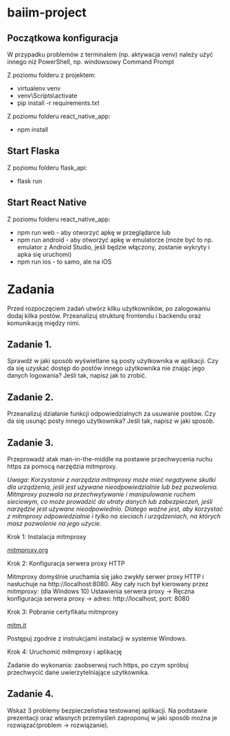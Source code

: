 # baiim-project
## Początkowa konfiguracja
W przypadku problemów z terminalem (np. aktywacja venv) należy użyć innego niż PowerShell, np. windowsowy Command Prompt

Z poziomu folderu z projektem:
- virtualenv venv
- venv\Scripts\activate
- pip install -r requirements.txt

Z poziomu folderu react_native_app:
- npm install

## Start Flaska
Z poziomu folderu flask_api:
- flask run

## Start React Native
Z poziomu folderu react_native_app:
- npm run web - aby otworzyć apkę w przeglądarce lub
- npm run android - aby otworzyć apkę w emulatorze (może być to np. emulator z Android Studio, jeśli będzie włączony, zostanie wykryty i apka się uruchomi)
- npm run ios - to samo, ale na iOS

# Zadania
Przed rozpoczęciem zadań utwórz kilku użytkowników, po zalogowaniu dodaj kilka postów. Przeanalizuj strukturę frontendu i backendu oraz komunikację między nimi.

## Zadanie 1.
Sprawdź w jaki sposób wyświetlane są posty użytkownika w aplikacji. Czy da się uzyskać dostęp do postów innego użytkownika nie znając jego danych logowania? Jeśli tak, napisz jak to zrobić.

## Zadanie 2.
Przeanalizuj działanie funkcji odpowiedzialnych za usuwanie postów. Czy da się usunąć posty innego użytkownika? Jeśli tak, napisz w jaki sposób.

## Zadanie 3.
Przeprowadź atak man-in-the-middle na postawie przechwycenia ruchu https za pomocą narzędzia mitmproxy. 

*Uwaga: Korzystanie z narzędzia mitmproxy może mieć negatywne skutki dla urządzenia, jeśli jest używane nieodpowiedzialnie lub bez pozwolenia. Mitmproxy pozwala na przechwytywanie i manipulowanie ruchem sieciowym, co może prowadzić do utraty danych lub zabezpieczeń, jeśli narzędzie jest używane nieodpowiednio. Dlatego ważne jest, aby korzystać z mitmproxy odpowiedzialnie i tylko na sieciach i urządzeniach, na których masz pozwolenie na jego użycie.*

Krok 1: Instalacja mitmproxy

[mitmproxy.org](https://mitmproxy.org)

Krok 2: Konfiguracja serwera proxy HTTP

Mitmproxy domyślnie uruchamia się jako zwykły serwer proxy HTTP i nasłuchuje na http://localhost:8080. Aby cały ruch był kierowany przez mitmproxy: (dla Windows 10) Ustawienia serwera proxy -> Ręczna konfiguracja serwera proxy -> adres: http://localhost, port: 8080

Krok 3: Pobranie certyfikatu mitmproxy 

[mitm.it](http://mitm.it)

Postępuj zgodnie z instrukcjami instalacji w systemie Windows.

Krok 4: Uruchomić mitmproxy i aplikację

Zadanie do wykonania: zaobserwuj ruch https, po czym spróbuj przechwycić dane uwierzytelniające użytkownika.

## Zadanie 4.
Wskaż 3 problemy bezpieczeństwa testowanej aplikacji. Na podstawie prezentacji oraz własnych przemyśleń zaproponuj w jaki sposób można je rozwiązać(problem -> rozwiązanie).
